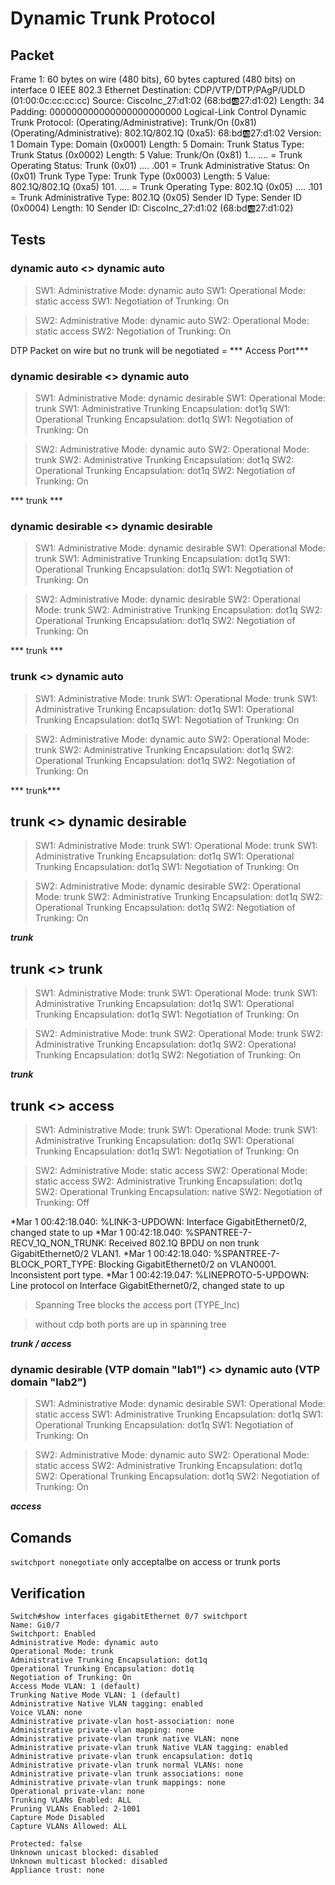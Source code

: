 # Dynamic Trunk Protocol

## Packet
Frame 1: 60 bytes on wire (480 bits), 60 bytes captured (480 bits) on interface 0
IEEE 802.3 Ethernet 
    Destination: CDP/VTP/DTP/PAgP/UDLD (01:00:0c:cc:cc:cc)
    Source: CiscoInc_27:d1:02 (68:bd:ab:27:d1:02)
    Length: 34
    Padding: 000000000000000000000000
Logical-Link Control
Dynamic Trunk Protocol:  (Operating/Administrative): Trunk/On (0x81) (Operating/Administrative): 802.1Q/802.1Q (0xa5): 68:bd:ab:27:d1:02
    Version: 1
    Domain
        Type: Domain (0x0001)
        Length: 5
        Domain: 
    Trunk Status
        Type: Trunk Status (0x0002)
        Length: 5
        Value: Trunk/On (0x81)
            1... .... = Trunk Operating Status: Trunk (0x01)
            .... .001 = Trunk Administrative Status: On (0x01)
    Trunk Type
        Type: Trunk Type (0x0003)
        Length: 5
        Value: 802.1Q/802.1Q (0xa5)
            101. .... = Trunk Operating Type: 802.1Q (0x05)
            .... .101 = Trunk Administrative Type: 802.1Q (0x05)
    Sender ID
        Type: Sender ID (0x0004)
        Length: 10
        Sender ID: CiscoInc_27:d1:02 (68:bd:ab:27:d1:02)


## Tests

### dynamic auto <> dynamic auto
> SW1: Administrative Mode: dynamic auto
> SW1: Operational Mode: static access
> SW1: Negotiation of Trunking: On

> SW2: Administrative Mode: dynamic auto
> SW2: Operational Mode: static access
> SW2: Negotiation of Trunking: On

DTP Packet on wire but no trunk will be negotiated = *** Access Port***


### dynamic desirable <> dynamic auto
> SW1: Administrative Mode: dynamic desirable
> SW1: Operational Mode: trunk
> SW1: Administrative Trunking Encapsulation: dot1q
> SW1: Operational Trunking Encapsulation: dot1q
> SW1: Negotiation of Trunking: On

> SW2: Administrative Mode: dynamic auto
> SW2: Operational Mode: trunk
> SW2: Administrative Trunking Encapsulation: dot1q
> SW2: Operational Trunking Encapsulation: dot1q
> SW2: Negotiation of Trunking: On

*** trunk ***

### dynamic desirable <> dynamic desirable
> SW1: Administrative Mode: dynamic desirable
> SW1: Operational Mode: trunk
> SW1: Administrative Trunking Encapsulation: dot1q
> SW1: Operational Trunking Encapsulation: dot1q
> SW1: Negotiation of Trunking: On

> SW2: Administrative Mode: dynamic desirable
> SW2: Operational Mode: trunk
> SW2: Administrative Trunking Encapsulation: dot1q
> SW2: Operational Trunking Encapsulation: dot1q
> SW2: Negotiation of Trunking: On

*** trunk ***

### trunk <> dynamic auto
> SW1: Administrative Mode: trunk
> SW1: Operational Mode: trunk
> SW1: Administrative Trunking Encapsulation: dot1q
> SW1: Operational Trunking Encapsulation: dot1q
> SW1: Negotiation of Trunking: On

> SW2: Administrative Mode: dynamic auto
> SW2: Operational Mode: trunk
> SW2: Administrative Trunking Encapsulation: dot1q
> SW2: Operational Trunking Encapsulation: dot1q
> SW2: Negotiation of Trunking: On

*** trunk***


## trunk <> dynamic desirable
> SW1: Administrative Mode: trunk
> SW1: Operational Mode: trunk
> SW1: Administrative Trunking Encapsulation: dot1q
> SW1: Operational Trunking Encapsulation: dot1q
> SW1: Negotiation of Trunking: On

> SW2: Administrative Mode: dynamic desirable
> SW2: Operational Mode: trunk
> SW2: Administrative Trunking Encapsulation: dot1q
> SW2: Operational Trunking Encapsulation: dot1q
> SW2: Negotiation of Trunking: On

***trunk***

## trunk <> trunk
> SW1: Administrative Mode: trunk
> SW1: Operational Mode: trunk
> SW1: Administrative Trunking Encapsulation: dot1q
> SW1: Operational Trunking Encapsulation: dot1q
> SW1: Negotiation of Trunking: On

> SW2: Administrative Mode: trunk
> SW2: Operational Mode: trunk
> SW2: Administrative Trunking Encapsulation: dot1q
> SW2: Operational Trunking Encapsulation: dot1q
> SW2: Negotiation of Trunking: On

***trunk***


## trunk <> access
> SW1: Administrative Mode: trunk
> SW1: Operational Mode: trunk
> SW1: Administrative Trunking Encapsulation: dot1q
> SW1: Operational Trunking Encapsulation: dot1q
> SW1: Negotiation of Trunking: On

> SW2: Administrative Mode: static access
> SW2: Operational Mode: static access
> SW2: Administrative Trunking Encapsulation: dot1q
> SW2: Operational Trunking Encapsulation: native
> SW2: Negotiation of Trunking: Off

*Mar  1 00:42:18.040: %LINK-3-UPDOWN: Interface GigabitEthernet0/2, changed state to up
*Mar  1 00:42:18.040: %SPANTREE-7-RECV_1Q_NON_TRUNK: Received 802.1Q BPDU on non trunk GigabitEthernet0/2 VLAN1.
*Mar  1 00:42:18.040: %SPANTREE-7-BLOCK_PORT_TYPE: Blocking GigabitEthernet0/2 on VLAN0001. Inconsistent port type.
*Mar  1 00:42:19.047: %LINEPROTO-5-UPDOWN: Line protocol on Interface GigabitEthernet0/2, changed state to up
> Spanning Tree blocks the access port (TYPE_Inc)

> without cdp both ports are up in spanning tree

***trunk / access***

### dynamic desirable (VTP domain "lab1") <> dynamic auto (VTP domain "lab2")
> SW1: Administrative Mode: dynamic desirable
> SW1: Operational Mode: static access
> SW1: Administrative Trunking Encapsulation: dot1q
> SW1: Operational Trunking Encapsulation: dot1q
> SW1: Negotiation of Trunking: On

> SW2: Administrative Mode: dynamic auto
> SW2: Operational Mode: static access
> SW2: Administrative Trunking Encapsulation: dot1q
> SW2: Operational Trunking Encapsulation: dot1q
> SW2: Negotiation of Trunking: On

***access***


## Comands

`switchport nonegotiate` only acceptalbe on access or trunk ports 


## Verification

```
Switch#show interfaces gigabitEthernet 0/7 switchport
Name: Gi0/7
Switchport: Enabled
Administrative Mode: dynamic auto
Operational Mode: trunk
Administrative Trunking Encapsulation: dot1q
Operational Trunking Encapsulation: dot1q
Negotiation of Trunking: On
Access Mode VLAN: 1 (default)
Trunking Native Mode VLAN: 1 (default)
Administrative Native VLAN tagging: enabled
Voice VLAN: none
Administrative private-vlan host-association: none
Administrative private-vlan mapping: none
Administrative private-vlan trunk native VLAN: none
Administrative private-vlan trunk Native VLAN tagging: enabled
Administrative private-vlan trunk encapsulation: dot1q
Administrative private-vlan trunk normal VLANs: none
Administrative private-vlan trunk associations: none
Administrative private-vlan trunk mappings: none
Operational private-vlan: none
Trunking VLANs Enabled: ALL
Pruning VLANs Enabled: 2-1001
Capture Mode Disabled
Capture VLANs Allowed: ALL

Protected: false
Unknown unicast blocked: disabled
Unknown multicast blocked: disabled
Appliance trust: none
```